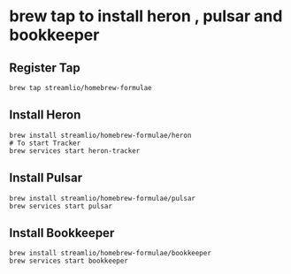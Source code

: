 # brew tap to install heron , pulsar and bookkeeper

## Register Tap

```
brew tap streamlio/homebrew-formulae
```

## Install Heron

```
brew install streamlio/homebrew-formulae/heron
# To start Tracker
brew services start heron-tracker
```

## Install Pulsar

```
brew install streamlio/homebrew-formulae/pulsar
brew services start pulsar
```

## Install Bookkeeper

```
brew install streamlio/homebrew-formulae/bookkeeper
brew services start bookkeeper
```
